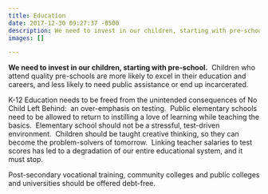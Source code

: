```yaml
---
title: Education
date: 2017-12-30 09:27:37 -0500
description: We need to invest in our children, starting with pre-school.
images: []

---
```

**We need to invest in our children, starting with pre-school.**  Children who attend quality pre-schools are more likely to excel in their education and careers, and less likely to need public assistance or end up incarcerated.

K-12 Education needs to be freed from the unintended consequences of No Child Left Behind:  an over-emphasis on testing.  Public elementary schools need to be allowed to return to instilling a love of learning while teaching the basics.  Elementary school should not be a stressful, test-driven environment.  Children should be taught creative thinking, so they can become the problem-solvers of tomorrow.  Linking teacher salaries to test scores has led to a degradation of our entire educational system, and it must stop.

Post-secondary vocational training, community colleges and public colleges and universities should be offered debt-free.